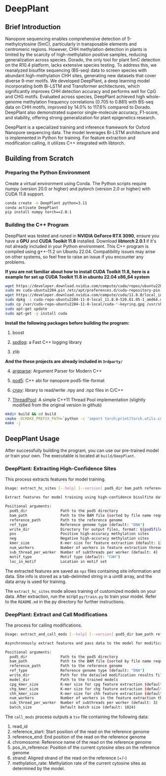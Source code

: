 # DeepPlant

## Brief Introduction

Nanopore sequencing enables comprehensive detection of 5-methylcytosine (5mC), particularly in transposable elements and centromeric regions. However, CHH methylation detection in plants is limited by the scarcity of high-methylation positive samples, reducing generalization across species. Dorado, the only tool for plant 5mC detection on the R10.4 platform, lacks extensive species testing. To address this, we reanalyzed bisulfite sequencing (BS-seq) data to screen species with abundant high-methylation CHH sites, generating new datasets that cover diverse 9-mer motifs. We developed DeepPlant, a deep learning model incorporating both Bi-LSTM and Transformer architectures, which significantly improves CHH detection accuracy and performs well for CpG and CHG motifs. Evaluated across species, DeepPlant achieved high whole-genome methylation frequency correlations (0.705 to 0.881) with BS-seq data on CHH motifs, improved by 14.0% to 117.6% compared to Dorado. DeepPlant also demonstrated superior single-molecule accuracy, F1-score, and stability, offering strong generalization for plant epigenetics research.

DeepPlant is a specialized training and inference framework for Oxford Nanopore sequencing data. The model leverages Bi-LSTM architecture and is implemented in Python for training. For feature extraction and modification calling, it utilizes C++ integrated with libtorch.

## Building from Scratch

### Preparing the Python Environment

Create a virtual environment using Conda. The Python scripts require numpy (version 20.0 or higher) and pytorch (version 2.0 or higher) with CUDA 11.8 support.

```bash
conda create -n DeepPlant python=3.11
conda activate DeepPlant
pip install numpy torch==2.0.1
```

### Building the C++ Program

DeepPlant was tested and runed in **NVIDIA GeForce RTX 3090**,  ensure you have a **GPU** and **CUDA Toolkit 11.8** installed.  Download **libtorch 2.0.1** if it's not already included in your Python environment. This C++ program is compiled using g++-11.2 on Ubuntu 22.04. Compatibility issues may arise on other systems, so feel free to raise an issue if you encounter any problems.

**If you are not familiar about how to install CUDA Toolkit 11.8, here is a example for set up CUDA Toolkit 11.8 in ubuntu 22.04 x86_64 system**

```bash
wget https://developer.download.nvidia.com/compute/cuda/repos/ubuntu2204/x86_64/cuda-ubuntu2204.pin
sudo mv cuda-ubuntu2204.pin /etc/apt/preferences.d/cuda-repository-pin-600
wget https://developer.download.nvidia.com/compute/cuda/11.8.0/local_installers/cuda-repo-ubuntu2204-11-8-local_11.8.0-520.61.05-1_amd64.deb
sudo dpkg -i cuda-repo-ubuntu2204-11-8-local_11.8.0-520.61.05-1_amd64.deb
sudo cp /var/cuda-repo-ubuntu2204-11-8-local/cuda-*-keyring.gpg /usr/share/keyrings/
sudo apt-get update
sudo apt-get -y install cuda
```

**Install the following packages before building the program:**

1. boost

2. [spdlog](https://github.com/gabime/spdlog "spdlog"): a Fast C++ logging library

3. zlib

**And the these projects are already included in `3rdparty/`**

4. [argparse](https://github.com/p-ranav/argparse "argparse"): Argument Parser for Modern C++

5. [pod5](https://github.com/nanoporetech/pod5-file-format "pod5"): C++ abi for nanopore pod5-file-format

6. [cnpy](https://github.com/rogersce/cnpy "cnpy"): library to read/write .npy and .npz files in C/C++

7. [ThreadPool](https://github.com/progschj/ThreadPool "ThreadPool"): A simple C++11 Thread Pool implementation (slightly modified from the original version in github)
```bash
mkdir build && cd build
cmake -DCMAKE_PREFIX_PATH=`python -c 'import torch;print(torch.utils.cmake_prefix_path)'` .. # Determine the cmake path # if you haven`t set up the python environment, you should directy include libtorch path here.
make -j
```

## DeepPlant Usage

After successfully building the program, you can use our pre-trained model or train your own. The executable is located at `build/DeepPlant`.

### DeepPlant: Extracting High-Confidence Sites

This process extracts features for model training.

```bash
Usage: extract_hc_sites [--help] [--version] pod5_dir bam_path reference_path ref_type write_dir pos neg kmer_size num_workers sub_thread_per_worker motif_type loc_in_motif

Extract features for model training using high-confidence bisulfite data.

Positional arguments:
  pod5_dir               Path to the pod5 directory 
  bam_path               Path to the BAM file (sorted by file name required) 
  reference_path         Path to the reference genome 
  ref_type               Reference genome type (default: "DNA")
  write_dir              Directory for output files, format: ${pod5filename}.npy 
  pos                    Positive high-accuracy methylation sites 
  neg                    Negative high-accuracy methylation sites 
  kmer_size              K-mer size for feature extraction (default: 13)
  num_workers            Number of workers in feature extraction thread pool, each handling one pod5 file and its corresponding SAM reads (default: 5)
  sub_thread_per_worker  Number of subthreads per worker (default: 4)
  motif_type             Motif type (default: "CHH")
  loc_in_motif           Location in motif set 
```

The extracted features are saved as `npz` files containing site information and data. Site info is stored as a tab-delimited string in a uint8 array, and the data array is used for training.

The `extract_hc_sites` mode allows training of customized models on your data. After extraction, run the script `py/train.py` to train your model. Refer to the `README.md` in the py directory for further instructions.

### DeepPlant: Extract and Call Modifications

The process for calling modifications. 

```bash
Usage: extract_and_call_mods [--help] [--version] pod5_dir bam_path reference_path ref_type write_dir model_dir cpg_kmer_size chg_kmer_size chh_kmer_size num_workers sub_thread_per_worker batch_size

Asynchronously extract features and pass data to the model for modification results.

Positional arguments:
  pod5_dir               Path to the pod5 directory 
  bam_path               Path to the BAM file (sorted by file name required) 
  reference_path         Path to the reference genome 
  ref_type               Reference genome type (default: "DNA")
  write_dir              Path for the detailed modification results files 
  model_dir              Path to the trained models 
  cpg_kmer_size          K-mer size for cpg feature extraction (default: 51)
  chg_kmer_size          K-mer size for chg feature extraction (default: 51)
  chh_kmer_size          K-mer size for chh feature extraction (default: 13)
  num_workers            Number of workers in the feature extraction thread pool, each handling one pod5 file and its corresponding SAM reads (default: 3)
  sub_thread_per_worker  Number of subthreads per worker (default: 3)
  batch_size             Default batch size (default: 1024)
```

The `call_mods` process outputs a `tsv` file containing the following data:

1. read_id
2. reference_start: Start position of the read on the reference genome
3. reference_end: End position of the read on the reference genome
4. chromosome: Reference name of the read on the reference genome
5. pos_in_reference: Position of the current cytosine sites on the reference genome
6. strand: Aligned strand of the read on the reference (+/-)
7. methylation_rate: Methylation rate of the current cytosine sites as determined by the model.




